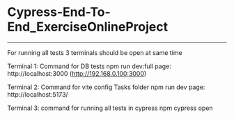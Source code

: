 # Cypress-End-To-End_ExerciseOnlineProject

---------------------------------------------------------------------------------------------
For running all tests 3 terminals should be open at same time

Terminal 1:
Command for DB tests
npm run dev:full
page:
http://localhost:3000 (http://192.168.0.100:3000)

Terminal 2:
Command for vite config Tasks folder
npm run dev
page: 
http://localhost:5173/


Terminal 3:
command for running all tests in cypress
npm cypress open
